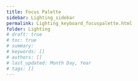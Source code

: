 ```yaml
---
title: Focus Palette
sidebar: Lighting_sidebar
permalink: Lighting_keyboard_focuspalette.html
folder: Lighting
# draft: true
# toc: true
# summary: 
# keywords: []
# authors: []
# last_updated: Month Day, Year
# tags: []
---
```

